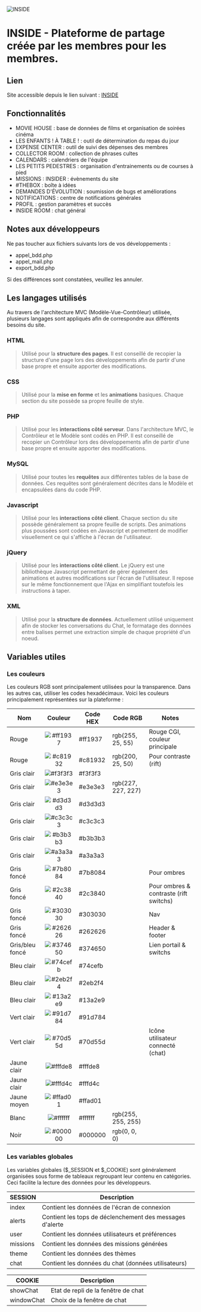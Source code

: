 ![INSIDE](http://77.153.236.140/inside/includes/icons/common/inside_readme.png)

# INSIDE - Plateforme de partage créée par les membres pour les membres.

## Lien
Site accessible depuis le lien suivant : [INSIDE](http://77.153.236.140/inside/)

## Fonctionnalités
- MOVIE HOUSE : base de données de films et organisation de soirées cinéma
- LES ENFANTS ! À TABLE ! : outil de détermination du repas du jour
- EXPENSE CENTER : outil de suivi des dépenses des membres
- COLLECTOR ROOM : collection de phrases cultes
- CALENDARS : calendriers de l'équipe
- LES PETITS PEDESTRES : organisation d'entrainements ou de courses à pied
- MISSIONS : INSIDER : évènements du site
- #THEBOX : boîte à idées
- DEMANDES D'ÉVOLUTION : soumission de bugs et améliorations
- NOTIFICATIONS : centre de notifications générales
- PROFIL : gestion paramètres et succès
- INSIDE ROOM : chat général

## Notes aux développeurs
Ne pas toucher aux fichiers suivants lors de vos développements :
- appel_bdd.php
- appel_mail.php
- export_bdd.php

Si des différences sont constatées, veuillez les annuler.

## Les langages utilisés
Au travers de l'architecture MVC (Modèle-Vue-Contrôleur) utilisée, plusieurs langages sont appliqués afin de correspondre aux différents besoins du site.
### HTML
> Utilisé pour la **structure des pages**. Il est conseillé de recopier la structure d'une page lors des développements afin de partir d'une base propre et ensuite apporter des modifications.
### CSS
> Utilisé pour la **mise en forme** et les **animations** basiques. Chaque section du site possède sa propre feuille de style.
### PHP
> Utilisé pour les **interactions côté serveur**. Dans l'architecture MVC, le Contrôleur et le Modèle sont codés en PHP. Il est conseillé de recopier un Contrôleur lors des développements afin de partir d'une base propre et ensuite apporter des modifications.
### MySQL
> Utilisé pour toutes les **requêtes** aux différentes tables de la base de données. Ces requêtes sont généralement décrites dans le Modèle et encapsulées dans du code PHP.
### Javascript
> Utilisé pour les **interactions côté client**. Chaque section du site possède généralement sa propre feuille de scripts. Des animations plus poussées sont codées en Javascript et permettent de modifier visuellement ce qui s'affiche à l'écran de l'utilisateur.
### jQuery
> Utilisé pour les **interactions côté client**. Le jQuery est une bibliothèque Javascript permettant de gérer également des animations et autres modifications sur l'écran de l'utilisateur. Il repose sur le même fonctionnement que l'Ajax en simplifiant toutefois les instructions à taper.
### XML
> Utilisé pour la **structure de données**. Actuellement utilisé uniquement afin de stocker les conversations du Chat, le formatage des données entre balises permet une extraction simple de chaque propriété d'un noeud.

## Variables utiles
### Les couleurs
Les couleurs RGB sont principalement utilisées pour la transparence. Dans les autres cas, utiliser les codes hexadécimaux. Voici les couleurs principalement représentées sur la plateforme :

| Nom             | Couleur                                                  | Code HEX | Code RGB           | Notes                                  |
| ----------------| :------------------------------------------------------: | -------- | ------------------ | -------------------------------------- |
| Rouge           | ![#ff1937](https://placehold.it/15/ff1937/000000?text=+) | #ff1937  | rgb(255, 25, 55)   | Rouge CGI, couleur principale          |
| Rouge           | ![#c81932](https://placehold.it/15/c81932/000000?text=+) | #c81932  | rgb(200, 25, 50)   | Pour contraste (rift)                  |
| Gris clair      | ![#f3f3f3](https://placehold.it/15/f3f3f3/000000?text=+) | #f3f3f3  |                    |                                        |
| Gris clair      | ![#e3e3e3](https://placehold.it/15/e3e3e3/000000?text=+) | #e3e3e3  | rgb(227, 227, 227) |                                        |
| Gris clair      | ![#d3d3d3](https://placehold.it/15/d3d3d3/000000?text=+) | #d3d3d3  |                    |                                        |
| Gris clair      | ![#c3c3c3](https://placehold.it/15/c3c3c3/000000?text=+) | #c3c3c3  |                    |                                        |
| Gris clair      | ![#b3b3b3](https://placehold.it/15/b3b3b3/000000?text=+) | #b3b3b3  |                    |                                        |
| Gris clair      | ![#a3a3a3](https://placehold.it/15/a3a3a3/000000?text=+) | #a3a3a3  |                    |                                        |
| Gris foncé      | ![#7b8084](https://placehold.it/15/7b8084/000000?text=+) | #7b8084  |                    | Pour ombres                            |
| Gris foncé      | ![#2c3840](https://placehold.it/15/2c3840/000000?text=+) | #2c3840  |                    | Pour ombres & contraste (rift switchs) |
| Gris foncé      | ![#303030](https://placehold.it/15/303030/000000?text=+) | #303030  |                    | Nav                                    |
| Gris foncé      | ![#262626](https://placehold.it/15/262626/000000?text=+) | #262626  |                    | Header & footer                        |
| Gris/bleu foncé | ![#374650](https://placehold.it/15/374650/000000?text=+) | #374650  |                    | Lien portail & switchs                 |
| Bleu clair      | ![#74cefb](https://placehold.it/15/74cefb/000000?text=+) | #74cefb  |                    |                                        |
| Bleu clair      | ![#2eb2f4](https://placehold.it/15/2eb2f4/000000?text=+) | #2eb2f4  |                    |                                        |
| Bleu clair      | ![#13a2e9](https://placehold.it/15/13a2e9/000000?text=+) | #13a2e9  |                    |                                        |
| Vert clair      | ![#91d784](https://placehold.it/15/91d784/000000?text=+) | #91d784  |                    |                                        |
| Vert clair      | ![#70d55d](https://placehold.it/15/70d55d/000000?text=+) | #70d55d  |                    | Icône utilisateur connecté (chat)      |
| Jaune clair     | ![#fffde8](https://placehold.it/15/fffde8/000000?text=+) | #fffde8  |                    |                                        |
| Jaune clair     | ![#fffd4c](https://placehold.it/15/fffd4c/000000?text=+) | #fffd4c  |                    |                                        |
| Jaune moyen     | ![#ffad01](https://placehold.it/15/ffad01/000000?text=+) | #ffad01  |                    |                                        |
| Blanc           | ![#ffffff](https://placehold.it/15/ffffff/000000?text=+) | #ffffff  | rgb(255, 255, 255) |                                        |
| Noir            | ![#000000](https://placehold.it/15/000000/000000?text=+) | #000000  | rgb(0, 0, 0)       |                                        |

### Les variables globales
Les variables globales ($_SESSION et $_COOKIE) sont généralement organisées sous forme de tableaux regroupant leur contenu en catégories. Ceci facilite la lecture des données pour les développeurs.

| SESSION  | Description                                              |
| -------- | -------------------------------------------------------- |
| index    | Contient les données de l'écran de connexion             |
| alerts   | Contient les tops de déclenchement des messages d'alerte |
| user     | Contient les données utilisateurs et préférences         |
| missions | Contient les données des missions générées               |
| theme    | Contient les données des thèmes                          |
| chat     | Contient les données du chat (données utilisateurs)      |

| COOKIE     | Description                                         |
| ---------- | --------------------------------------------------- |
| showChat   | Etat de repli de la fenêtre de chat                 |
| windowChat | Choix de la fenêtre de chat                         |
